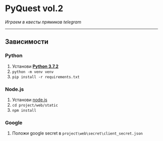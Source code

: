 # PyQuest vol.2
*Играем в квесты прямиков telegram*

---

## Зависимости
### Python
1. Установи **[Python 3.7.2](https://www.python.org/downloads/release/python-372/)**
2. `python -m venv venv`
3. `pip install -r requirements.txt`

### Node.js
1. Установи [node.js](https://nodejs.org/en/download/)
2. `cd project/web/static`
3. `npm install`

### Google
1. Положи google secret в `project\web\secret\client_secret.json`
